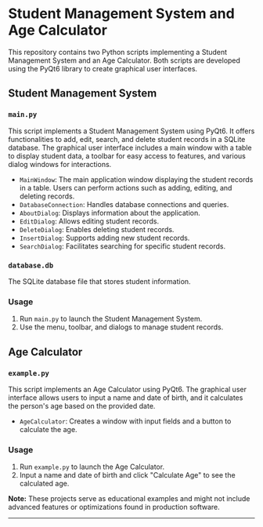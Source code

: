 
# Student Management System and Age Calculator

This repository contains two Python scripts implementing a Student Management System and an Age Calculator. Both scripts are developed using the PyQt6 library to create graphical user interfaces.

## Student Management System

### `main.py`

This script implements a Student Management System using PyQt6. It offers functionalities to add, edit, search, and delete student records in a SQLite database. The graphical user interface includes a main window with a table to display student data, a toolbar for easy access to features, and various dialog windows for interactions.

- `MainWindow`: The main application window displaying the student records in a table. Users can perform actions such as adding, editing, and deleting records.
- `DatabaseConnection`: Handles database connections and queries.
- `AboutDialog`: Displays information about the application.
- `EditDialog`: Allows editing student records.
- `DeleteDialog`: Enables deleting student records.
- `InsertDialog`: Supports adding new student records.
- `SearchDialog`: Facilitates searching for specific student records.

### `database.db`

The SQLite database file that stores student information.

### Usage

1. Run `main.py` to launch the Student Management System.
2. Use the menu, toolbar, and dialogs to manage student records.

## Age Calculator

### `example.py`

This script implements an Age Calculator using PyQt6. The graphical user interface allows users to input a name and date of birth, and it calculates the person's age based on the provided date.

- `AgeCalculator`: Creates a window with input fields and a button to calculate the age.

### Usage

1. Run `example.py` to launch the Age Calculator.
2. Input a name and date of birth and click "Calculate Age" to see the calculated age.

**Note:** These projects serve as educational examples and might not include advanced features or optimizations found in production software.

---
